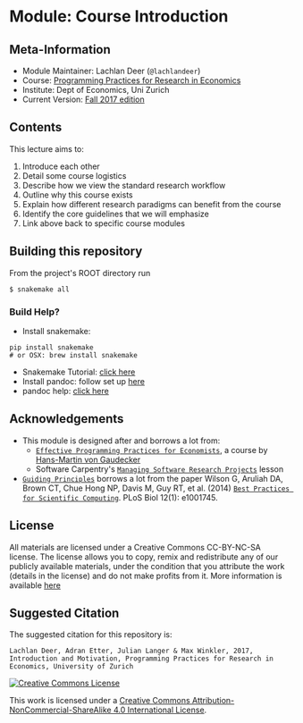 # Module: Course Introduction

## Meta-Information

*   Module Maintainer: Lachlan Deer (`@lachlandeer`)
*   Course: [Programming Practices for Research in Economics](https://github.com/pp4rs)
*   Institute: Dept of Economics, Uni Zurich
*   Current Version: [Fall 2017 edition](https://pp4rs.github.io/2017-uzh)

## Contents

This lecture aims to:

1.  Introduce each other
2.  Detail some course logistics
3.  Describe how we view the standard research workflow
4.  Outline why this course exists
5.  Explain how different research paradigms can benefit from the course
6.  Identify the core guidelines that we will emphasize
7.  Link above back to specific course modules

## Building this repository

From the project's ROOT directory run

```
$ snakemake all
```

### Build  Help?

*   Install snakemake:

```
pip install snakemake
# or OSX: brew install snakemake
```

*   Snakemake Tutorial: [click here](https://snakemake.readthedocs.io/en/stable/)
*   Install pandoc: follow set up [here](http://pandoc.org/installing.html)
*   pandoc help: [click here](http://pandoc.org/getting-started.html)




## Acknowledgements

*   This module is designed after and borrows a lot from:
    *   [`Effective Programming Practices for Economists`](http://wiwi.uni-bonn.de/gaudecker/teaching/prog_econ_slides.html#prog-econ-slides), a course by [Hans-Martin von Gaudecker](http://wiwi.uni-bonn.de/gaudecker/index.html)
    *   Software Carpentry's [`Managing Software Research Projects`](https://swcarpentry.github.io/managing-research-software-projects/) lesson
*   [`Guiding Principles`](slides/section/guidingPrinciples.md) borrows a lot from the paper Wilson G, Aruliah DA, Brown CT, Chue Hong NP, Davis M, Guy RT, et al. (2014) [`Best Practices for Scientific Computing`](https://doi.org/10.1371/journal.pbio.1001745). PLoS Biol 12(1): e1001745.

## License

All materials are licensed under a Creative Commons CC-BY-NC-SA license. The license allows you to copy, remix and redistribute any of our publicly available materials, under the condition that you attribute the work (details in the license) and do not make profits from it. More information is available [here](https://pp4rs.github.io/2017-uzh/license/)


## Suggested Citation

The suggested citation for this repository is:

```
Lachlan Deer, Adran Etter, Julian Langer & Max Winkler, 2017, Introduction and Motivation, Programming Practices for Research in Economics, University of Zurich
```

<a rel="license" href="http://creativecommons.org/licenses/by-nc-sa/4.0/"><img alt="Creative Commons License" style="border-width:0" src="https://i.creativecommons.org/l/by-nc-sa/4.0/88x31.png" /></a><br />

This work is licensed under a <a rel="license" href="http://creativecommons.org/licenses/by-nc-sa/4.0/">Creative Commons Attribution-NonCommercial-ShareAlike 4.0 International License</a>.
